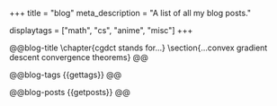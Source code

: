 +++
title = "blog"
meta_description = "A list of all my blog posts."

displaytags = ["math", "cs", "anime", "misc"]
+++

@@blog-title
\chapter{cgdct stands for...}
\section{...convex gradient descent convergence theorems}
@@

@@blog-tags
{{gettags}}
@@

@@blog-posts
{{getposts}}
@@

